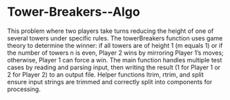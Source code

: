 # Tower-Breakers--Algo

This problem where two players take turns reducing the height of one of several towers under specific rules. The towerBreakers function uses game theory to determine the winner: if all towers are of height 1 (m equals 1) or if the number of towers n is even, Player 2 wins by mirroring Player 1’s moves; otherwise, Player 1 can force a win. The main function handles multiple test cases by reading and parsing input, then writing the result (1 for Player 1 or 2 for Player 2) to an output file. Helper functions ltrim, rtrim, and split ensure input strings are trimmed and correctly split into components for processing.
